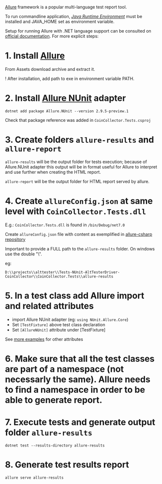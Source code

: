 
[Allure](https://docs.qameta.io/allure/) framework is a popular multi-language test report tool.

To run commandline application, [*Java Runtime Environment*](https://www.oracle.com/java/technologies/downloads/#jre8-windows) must be installed and JAVA_HOME set as environment variable.

Setup for running Allure with .NET language support can be consulted on [official documentation](https://docs.qameta.io/allure-report/#_nunit_3). For more explicit steps:

# 1. Install [Allure](https://github.com/allure-framework/allure2/releases)

From Assets download archive and extract it.

! After installation, add path to exe in environment variable PATH.

# 2. Install [Allure NUnit](https://www.nuget.org/packages/Allure.NUnit/2.9.5-preview.1) adapter

```
dotnet add package Allure.NUnit --version 2.9.5-preview.1
```

Check that package reference was added in `CoinCollector.Tests.csproj`

# 3. Create folders `allure-results` and `allure-report`

`allure-results` will be the output folder for tests execution; because of Allure.NUnit adapter this output will be in format useful for Allure to interpret and use further when creating the HTML report.

`allure-report` will be the output folder for HTML report served by allure.

# 4. Create `allureConfig.json` at same level with `CoinCollector.Tests.dll`

E.g.: `CoinCollector.Tests.dll` is found in `/bin/Debug/net7.0`

Create `allureConfig.json` file with content as exemplified in [allure-csharp repository](https://github.com/allure-framework/allure-csharp/blob/main/Allure.NUnit/allureConfig.json)

Important to provide a FULL path to the `allure-results` folder. On windows use the double "\\".

eg: 
```
D:\\projects\\alttester\\Tests-NUnit-AltTesterDriver-CoinCollector\\CoinCollector.Tests\\allure-results
```

# 5. In a test class add Allure import and related attributes
- import Allure NUnit adapter (eg: `using NUnit.Allure.Core`)
- Set `[TestFixture]` above test class declaration
- Set `[AllureNUnit]` attribute under [TestFixture]

See [more examples](https://github.com/allure-framework/allure-csharp/tree/main/Allure.NUnit.Examples) for other attributes

# 6. Make sure that all the test classes are part of a namespace (not necessarly the same). Allure needs to find a namespace in order to be able to generate report.

# 7. Execute tests and generate output folder `allure-results`

```
dotnet test --results-directory allure-results
```

# 8. Generate test results report

```
allure serve allure-results
```
